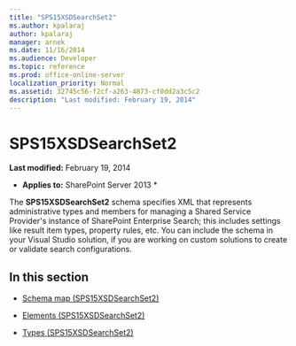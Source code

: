 ```yaml
---
title: "SPS15XSDSearchSet2"
ms.author: kpalaraj
author: kpalaraj
manager: arnek
ms.date: 11/16/2014
ms.audience: Developer
ms.topic: reference
ms.prod: office-online-server
localization_priority: Normal
ms.assetid: 32745c56-f2cf-a263-4873-cf0dd2a3c5c2
description: "Last modified: February 19, 2014"
---
```


# SPS15XSDSearchSet2

 **Last modified:** February 19, 2014 
  
 * **Applies to:** SharePoint Server 2013 * 
  
The **SPS15XSDSearchSet2** schema specifies XML that represents administrative types and members for managing a Shared Service Provider's instance of SharePoint Enterprise Search; this includes settings like result item types, property rules, etc. You can include the schema in your Visual Studio solution, if you are working on custom solutions to create or validate search configurations. 
  
## In this section

- [Schema map (SPS15XSDSearchSet2)](schema-map-sps15xsdsearchset2.md)
    
- [Elements (SPS15XSDSearchSet2)](elements-sps15xsdsearchset2.md)
    
- [Types (SPS15XSDSearchSet2)](types-sps15xsdsearchset2.md)
    

